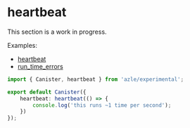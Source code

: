 # heartbeat

This section is a work in progress.

Examples:

-   [heartbeat](https://github.com/demergent-labs/azle/tree/main/examples/heartbeat)
-   [run_time_errors](https://github.com/demergent-labs/azle/tree/main/examples/run_time_errors)

```typescript
import { Canister, heartbeat } from 'azle/experimental';

export default Canister({
    heartbeat: heartbeat(() => {
        console.log('this runs ~1 time per second');
    })
});
```
